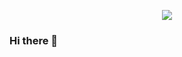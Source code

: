 <p align="center">
    <a href="https://www.linkedin.com/in/jquepuy/"><img src="./assets/icons/linkedin.svg" /></a>
</p>

### Hi there 👋

<!--
**jquepuy/jquepuy** is a ✨ _special_ ✨ repository because its `README.md` (this file) appears on your GitHub profile.

Here are some ideas to get you started:

- 🔭 I’m currently working on ...
- 🌱 I’m currently learning ...
- 👯 I’m looking to collaborate on ...
- 🤔 I’m looking for help with ...
- 💬 Ask me about ...
- 📫 How to reach me: ...
- 😄 Pronouns: ...
- ⚡ Fun fact: ...
-->
